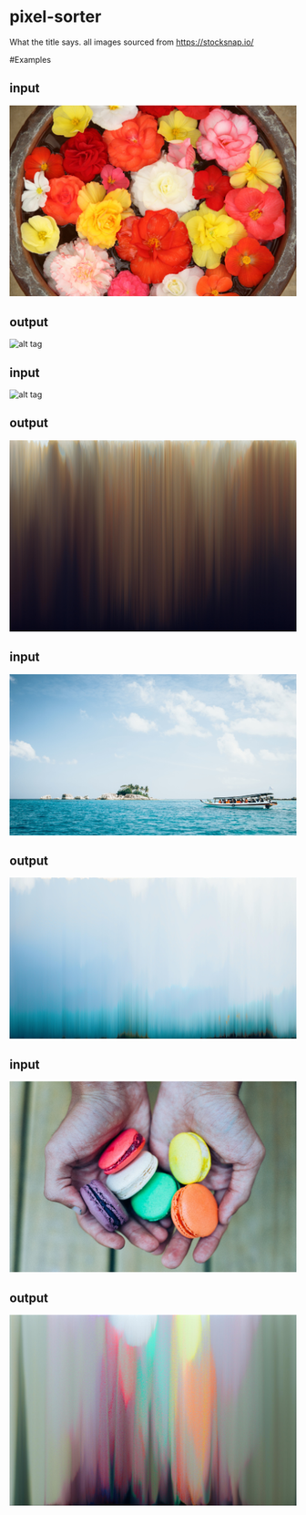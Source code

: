 

# pixel-sorter

What the title says.
all images sourced from https://stocksnap.io/

#Examples 

## input
![alt tag](https://raw.githubusercontent.com/chrisshafer/pixel-sorter/master/src/main/resources/flowers.jpg)

## output
![alt tag](https://raw.githubusercontent.com/chrisshafer/pixel-sorter/master/sorted-flowers.jpg.jpg)

## input
![alt tag](https://raw.githubusercontent.com/chrisshafer/pixel-sorter/master/src/main/resources/library.jpg)

## output 
![alt tag](https://raw.githubusercontent.com/chrisshafer/pixel-sorter/master/sorted-library.jpg.jpg)

## input
![alt tag](https://raw.githubusercontent.com/chrisshafer/pixel-sorter/master/src/main/resources/ocean-island.jpg)

## output 
![alt tag](https://raw.githubusercontent.com/chrisshafer/pixel-sorter/master/sorted-ocean-island.jpg.jpg)

## input
![alt tag](https://raw.githubusercontent.com/chrisshafer/pixel-sorter/master/src/main/resources/macaroons.jpg)

## output 
![alt tag](https://raw.githubusercontent.com/chrisshafer/pixel-sorter/master/sorted-macaroons.jpg.jpg)
